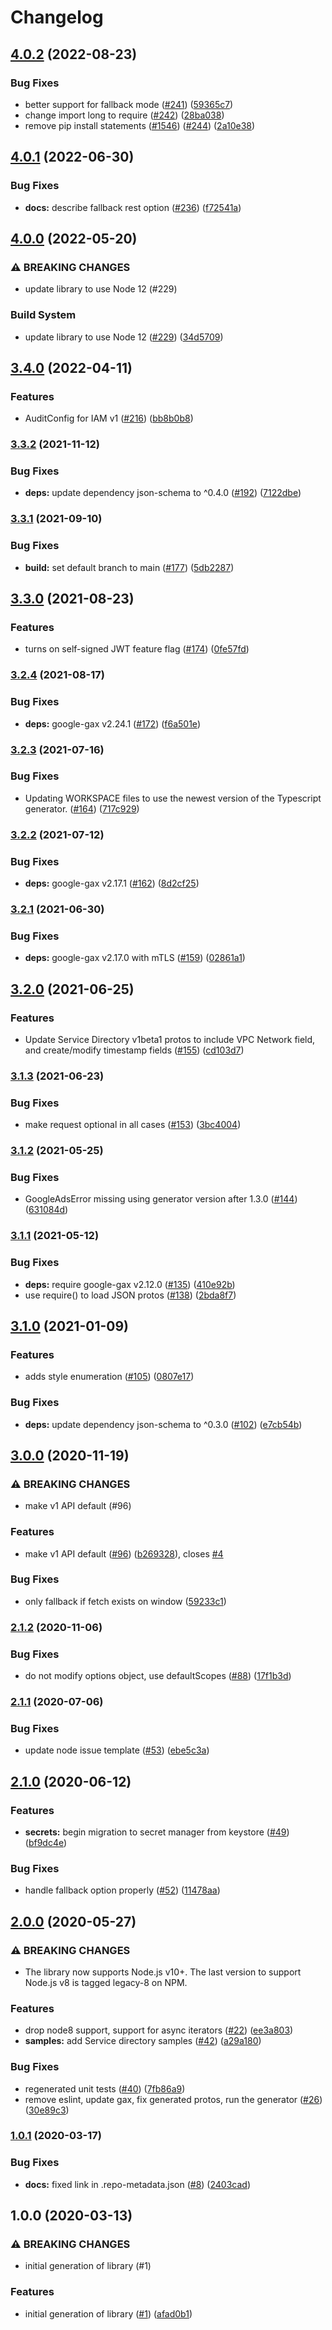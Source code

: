 # Changelog

## [4.0.2](https://github.com/googleapis/nodejs-service-directory/compare/v4.0.1...v4.0.2) (2022-08-23)


### Bug Fixes

* better support for fallback mode ([#241](https://github.com/googleapis/nodejs-service-directory/issues/241)) ([59365c7](https://github.com/googleapis/nodejs-service-directory/commit/59365c79e44b3a134d14be41ec5979c08fdf053f))
* change import long to require ([#242](https://github.com/googleapis/nodejs-service-directory/issues/242)) ([28ba038](https://github.com/googleapis/nodejs-service-directory/commit/28ba0388590806ca97ef96be7d2aa0113d66488d))
* remove pip install statements ([#1546](https://github.com/googleapis/nodejs-service-directory/issues/1546)) ([#244](https://github.com/googleapis/nodejs-service-directory/issues/244)) ([2a10e38](https://github.com/googleapis/nodejs-service-directory/commit/2a10e38ed733c8679d7a25546c5b91534e0a2895))

## [4.0.1](https://github.com/googleapis/nodejs-service-directory/compare/v4.0.0...v4.0.1) (2022-06-30)


### Bug Fixes

* **docs:** describe fallback rest option ([#236](https://github.com/googleapis/nodejs-service-directory/issues/236)) ([f72541a](https://github.com/googleapis/nodejs-service-directory/commit/f72541a014de7b748dde57d1f29064f48d935b36))

## [4.0.0](https://github.com/googleapis/nodejs-service-directory/compare/v3.4.0...v4.0.0) (2022-05-20)


### ⚠ BREAKING CHANGES

* update library to use Node 12 (#229)

### Build System

* update library to use Node 12 ([#229](https://github.com/googleapis/nodejs-service-directory/issues/229)) ([34d5709](https://github.com/googleapis/nodejs-service-directory/commit/34d5709ab1e6e6c51bd2443b674fc22634214e61))

## [3.4.0](https://github.com/googleapis/nodejs-service-directory/compare/v3.3.2...v3.4.0) (2022-04-11)


### Features

* AuditConfig for IAM v1 ([#216](https://github.com/googleapis/nodejs-service-directory/issues/216)) ([bb8b0b8](https://github.com/googleapis/nodejs-service-directory/commit/bb8b0b81a61c939f0601d7c02ef90d1e3688b7a6))

### [3.3.2](https://www.github.com/googleapis/nodejs-service-directory/compare/v3.3.1...v3.3.2) (2021-11-12)


### Bug Fixes

* **deps:** update dependency json-schema to ^0.4.0 ([#192](https://www.github.com/googleapis/nodejs-service-directory/issues/192)) ([7122dbe](https://www.github.com/googleapis/nodejs-service-directory/commit/7122dbe5464d2ecc08875d5ac4c2b0fd93c9ac1d))

### [3.3.1](https://www.github.com/googleapis/nodejs-service-directory/compare/v3.3.0...v3.3.1) (2021-09-10)


### Bug Fixes

* **build:** set default branch to main ([#177](https://www.github.com/googleapis/nodejs-service-directory/issues/177)) ([5db2287](https://www.github.com/googleapis/nodejs-service-directory/commit/5db2287a4db74b83cd3822e7c37fa0925165cf77))

## [3.3.0](https://www.github.com/googleapis/nodejs-service-directory/compare/v3.2.4...v3.3.0) (2021-08-23)


### Features

* turns on self-signed JWT feature flag ([#174](https://www.github.com/googleapis/nodejs-service-directory/issues/174)) ([0fe57fd](https://www.github.com/googleapis/nodejs-service-directory/commit/0fe57fdb1a95115ff2da71c1632cfe3bf501b963))

### [3.2.4](https://www.github.com/googleapis/nodejs-service-directory/compare/v3.2.3...v3.2.4) (2021-08-17)


### Bug Fixes

* **deps:** google-gax v2.24.1 ([#172](https://www.github.com/googleapis/nodejs-service-directory/issues/172)) ([f6a501e](https://www.github.com/googleapis/nodejs-service-directory/commit/f6a501ea9d4ff30a6df9fbfc74db80c4e402a932))

### [3.2.3](https://www.github.com/googleapis/nodejs-service-directory/compare/v3.2.2...v3.2.3) (2021-07-16)


### Bug Fixes

* Updating WORKSPACE files to use the newest version of the Typescript generator. ([#164](https://www.github.com/googleapis/nodejs-service-directory/issues/164)) ([717c929](https://www.github.com/googleapis/nodejs-service-directory/commit/717c929fbe9d62981c714931c3fa21fd69a45b0d))

### [3.2.2](https://www.github.com/googleapis/nodejs-service-directory/compare/v3.2.1...v3.2.2) (2021-07-12)


### Bug Fixes

* **deps:** google-gax v2.17.1 ([#162](https://www.github.com/googleapis/nodejs-service-directory/issues/162)) ([8d2cf25](https://www.github.com/googleapis/nodejs-service-directory/commit/8d2cf25e43c7d53a3d7ebea5732590308112a608))

### [3.2.1](https://www.github.com/googleapis/nodejs-service-directory/compare/v3.2.0...v3.2.1) (2021-06-30)


### Bug Fixes

* **deps:** google-gax v2.17.0 with mTLS ([#159](https://www.github.com/googleapis/nodejs-service-directory/issues/159)) ([02861a1](https://www.github.com/googleapis/nodejs-service-directory/commit/02861a17ec3f9bfedb83ded18190e6ee1d7b901f))

## [3.2.0](https://www.github.com/googleapis/nodejs-service-directory/compare/v3.1.3...v3.2.0) (2021-06-25)


### Features

* Update Service Directory v1beta1 protos to include VPC Network field, and create/modify timestamp fields ([#155](https://www.github.com/googleapis/nodejs-service-directory/issues/155)) ([cd103d7](https://www.github.com/googleapis/nodejs-service-directory/commit/cd103d7d7c567e0a4b18890797e43cbde616db5f))

### [3.1.3](https://www.github.com/googleapis/nodejs-service-directory/compare/v3.1.2...v3.1.3) (2021-06-23)


### Bug Fixes

* make request optional in all cases ([#153](https://www.github.com/googleapis/nodejs-service-directory/issues/153)) ([3bc4004](https://www.github.com/googleapis/nodejs-service-directory/commit/3bc4004be93fadaf15b84c7aea31eba3450ddd8d))

### [3.1.2](https://www.github.com/googleapis/nodejs-service-directory/compare/v3.1.1...v3.1.2) (2021-05-25)


### Bug Fixes

* GoogleAdsError missing using generator version after 1.3.0 ([#144](https://www.github.com/googleapis/nodejs-service-directory/issues/144)) ([631084d](https://www.github.com/googleapis/nodejs-service-directory/commit/631084de940c87b6d53404d6e5299ac11f8a6740))

### [3.1.1](https://www.github.com/googleapis/nodejs-service-directory/compare/v3.1.0...v3.1.1) (2021-05-12)


### Bug Fixes

* **deps:** require google-gax v2.12.0 ([#135](https://www.github.com/googleapis/nodejs-service-directory/issues/135)) ([410e92b](https://www.github.com/googleapis/nodejs-service-directory/commit/410e92b844ac0012409df4f37582c9896a4af02f))
* use require() to load JSON protos ([#138](https://www.github.com/googleapis/nodejs-service-directory/issues/138)) ([2bda8f7](https://www.github.com/googleapis/nodejs-service-directory/commit/2bda8f786599bbac10f6a5e833338ff83dd6806e))

## [3.1.0](https://www.github.com/googleapis/nodejs-service-directory/compare/v3.0.0...v3.1.0) (2021-01-09)


### Features

* adds style enumeration ([#105](https://www.github.com/googleapis/nodejs-service-directory/issues/105)) ([0807e17](https://www.github.com/googleapis/nodejs-service-directory/commit/0807e17411d6608d0cbad33a417bed25c883bcb4))


### Bug Fixes

* **deps:** update dependency json-schema to ^0.3.0 ([#102](https://www.github.com/googleapis/nodejs-service-directory/issues/102)) ([e7cb54b](https://www.github.com/googleapis/nodejs-service-directory/commit/e7cb54bac1f0101f47b10d9244487ae91ca4239d))

## [3.0.0](https://www.github.com/googleapis/nodejs-service-directory/compare/v2.1.2...v3.0.0) (2020-11-19)


### ⚠ BREAKING CHANGES

* make v1 API default (#96)

### Features

* make v1 API default ([#96](https://www.github.com/googleapis/nodejs-service-directory/issues/96)) ([b269328](https://www.github.com/googleapis/nodejs-service-directory/commit/b269328de96363d3a2fb1e0c57d6658c3b9ada73)), closes [#4](https://www.github.com/googleapis/nodejs-service-directory/issues/4)


### Bug Fixes

* only fallback if fetch exists on window ([59233c1](https://www.github.com/googleapis/nodejs-service-directory/commit/59233c1499218aa107ab0688cf0d004a67c47c96))

### [2.1.2](https://www.github.com/googleapis/nodejs-service-directory/compare/v2.1.1...v2.1.2) (2020-11-06)


### Bug Fixes

* do not modify options object, use defaultScopes ([#88](https://www.github.com/googleapis/nodejs-service-directory/issues/88)) ([17f1b3d](https://www.github.com/googleapis/nodejs-service-directory/commit/17f1b3d0bd010f895b09569e77333474048a8d66))

### [2.1.1](https://www.github.com/googleapis/nodejs-service-directory/compare/v2.1.0...v2.1.1) (2020-07-06)


### Bug Fixes

* update node issue template ([#53](https://www.github.com/googleapis/nodejs-service-directory/issues/53)) ([ebe5c3a](https://www.github.com/googleapis/nodejs-service-directory/commit/ebe5c3a3d49c44b380cf63bab8fa0aab67a84d98))

## [2.1.0](https://www.github.com/googleapis/nodejs-service-directory/compare/v2.0.0...v2.1.0) (2020-06-12)


### Features

* **secrets:** begin migration to secret manager from keystore ([#49](https://www.github.com/googleapis/nodejs-service-directory/issues/49)) ([bf9dc4e](https://www.github.com/googleapis/nodejs-service-directory/commit/bf9dc4ed47c1ba57b91d18859abdad8640bbe240))


### Bug Fixes

* handle fallback option properly ([#52](https://www.github.com/googleapis/nodejs-service-directory/issues/52)) ([11478aa](https://www.github.com/googleapis/nodejs-service-directory/commit/11478aaaaba0b10a715e37a54fabd4adca436aa8))

## [2.0.0](https://www.github.com/googleapis/nodejs-service-directory/compare/v1.0.1...v2.0.0) (2020-05-27)


### ⚠ BREAKING CHANGES

* The library now supports Node.js v10+. The last version to support Node.js v8 is tagged legacy-8 on NPM.

### Features

* drop node8 support, support for async iterators ([#22](https://www.github.com/googleapis/nodejs-service-directory/issues/22)) ([ee3a803](https://www.github.com/googleapis/nodejs-service-directory/commit/ee3a8034adae034ad811c81874bf6ed639d33536))
* **samples:** add Service directory samples ([#42](https://www.github.com/googleapis/nodejs-service-directory/issues/42)) ([a29a180](https://www.github.com/googleapis/nodejs-service-directory/commit/a29a180985f2d69a3f92814affbe8459c5e084d3))


### Bug Fixes

* regenerated unit tests ([#40](https://www.github.com/googleapis/nodejs-service-directory/issues/40)) ([7fb86a9](https://www.github.com/googleapis/nodejs-service-directory/commit/7fb86a9ffd810ef4e8ccc2c862bfc0f760e9dba4))
* remove eslint, update gax, fix generated protos, run the generator ([#26](https://www.github.com/googleapis/nodejs-service-directory/issues/26)) ([30e89c3](https://www.github.com/googleapis/nodejs-service-directory/commit/30e89c31462195b33aad1727cedc272c6c42dbfd))

### [1.0.1](https://www.github.com/googleapis/nodejs-service-directory/compare/v1.0.0...v1.0.1) (2020-03-17)


### Bug Fixes

* **docs:** fixed link in .repo-metadata.json ([#8](https://www.github.com/googleapis/nodejs-service-directory/issues/8)) ([2403cad](https://www.github.com/googleapis/nodejs-service-directory/commit/2403cadc97efb9802d621b002ab4985124cef433))

## 1.0.0 (2020-03-13)


### ⚠ BREAKING CHANGES

* initial generation of library (#1)

### Features

* initial generation of library ([#1](https://www.github.com/googleapis/nodejs-service-directory/issues/1)) ([afad0b1](https://www.github.com/googleapis/nodejs-service-directory/commit/afad0b1eab03831f63271e0ad296fe10217689bb))
